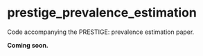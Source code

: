 # prestige_prevalence_estimation
Code accompanying the PRESTIGE: prevalence estimation paper.

**Coming soon.**
